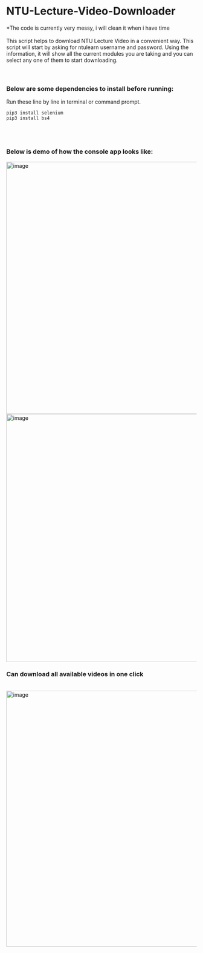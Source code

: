 # NTU-Lecture-Video-Downloader

*The code is currently very messy, i will clean it when i have time
</br></br>
This script helps to download NTU Lecture Video in a convenient way. This script will start by asking for ntulearn username and password. Using the information, it will show all the current modules you are taking and you can select any one of them to start downloading. 
</br></br></br>
### Below are some dependencies to install before running: 
Run these line by line in terminal or command prompt. 

```
pip3 install selenium
pip3 install bs4
```

</br></br>

### Below is demo of how the console app looks like:
<img width="666" alt="image" src="https://user-images.githubusercontent.com/48687942/65212365-6392d580-dad4-11e9-9181-0650319e134b.png">

<img width="655" alt="image" src="https://user-images.githubusercontent.com/48687942/65212429-a359bd00-dad4-11e9-9e92-812ef1bfeffa.png">

</br>

### Can download all available videos in one click

</br>
<img width="676" alt="image" src="https://user-images.githubusercontent.com/48687942/65214099-41e91c80-dadb-11e9-8d34-3d0243cd6f9a.png">



